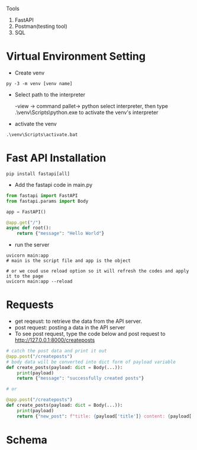 Tools

1. FastAPI
2. Postman(testing tool)
3. SQL

# Virtual Environment Setting

* Create venv

```
py -3 -m venv [venv name]
```

* Select path to the interpreter

  -view -> command pallet-> python select interpreter, then type .\venv\Scripts\python.exe to activate the venv's interpreter

* activate the venv

```
.\venv\Scripts\activate.bat
```

# Fast API Installation

```
pip install fastapi[all]
```

* Add the fastapi code in main.py

```python
from fastapi import FastAPI
from fastapi.params import Body

app = FastAPI()

@app.get("/")
async def root():
    return {"message": "Hello World"}
```

* run the server

```
uvicorn main:app
# main is the script file and app is the object 

# or we coud use reload option so it will refresh the codes and apply it to the page
uvicorn main:app --reload
```

# Requests

* get reqeust: to retrieve the data from the API server.
* post request: posting a data in the API server
* To see post request, type the code below and post request to http://127.0.0.1:8000/createposts

```python
# catch the post data and print it out
@app.post("/createposts")
# body data will be converted into dict form of payload variable
def create_posts(payload: dict = Body(...)):
    print(payload)
    return {"message": "successfully created posts"}

# or

@app.post("/createposts")
def create_posts(payload: dict = Body(...)):
    print(payload)
    return {"new_post": f"title: {payload['title']} content: {payload['content']}"}
```

# Schema

